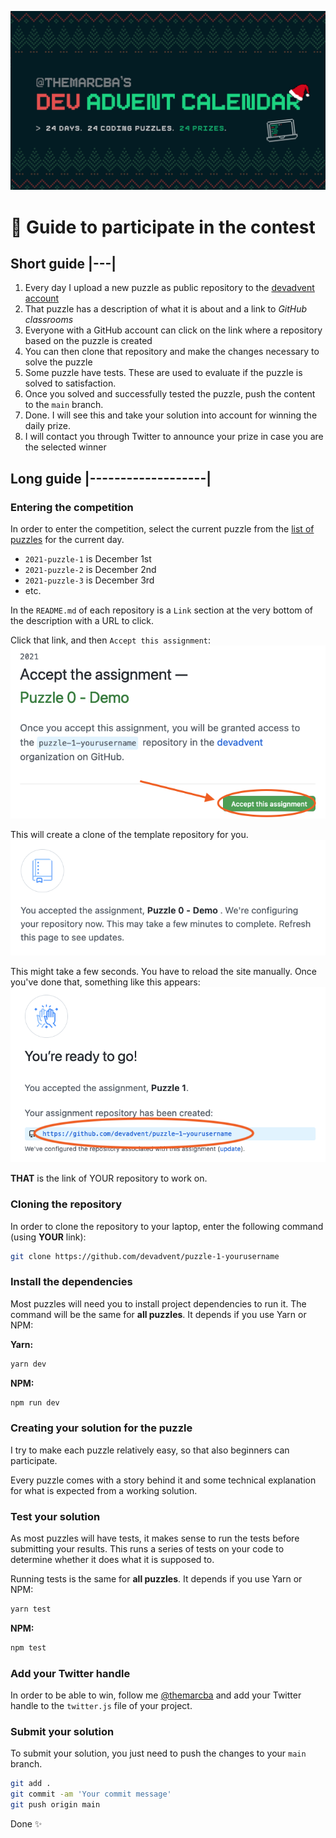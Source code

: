 ![](dac2021.jpg)

# 📖 Guide to participate in the contest

## Short guide |---|

1. Every day I upload a new puzzle as public repository to the [devadvent account](https://github.com/devadvent)
2. That puzzle has a description of what it is about and a link to _GitHub classrooms_
3. Everyone with a GitHub account can click on the link where a repository based on the puzzle is created
4. You can then clone that repository and make the changes necessary to solve the puzzle
5. Some puzzle have tests. These are used to evaluate if the puzzle is solved to satisfaction.
6. Once you solved and successfully tested the puzzle, push the content to the `main` branch.
7. Done. I will see this and take your solution into account for winning the daily prize.
8. I will contact you through Twitter to announce your prize in case you are the selected winner

## Long guide |-------------------|

### Entering the competition

In order to enter the competition, select the current puzzle from the [list of puzzles](https://github.com/devadvent) for the current day.

-   `2021-puzzle-1` is December 1st
-   `2021-puzzle-2` is December 2nd
-   `2021-puzzle-3` is December 3rd
-   etc.

In the `README.md` of each repository is a `Link` section at the very bottom of the description with a URL to click.

Click that link, and then `Accept this assignment`:
![](enroll_1.png)

This will create a clone of the template repository for you.
![](enroll_2.png)

This might take a few seconds. You have to reload the site manually. Once you've done that, something like this appears:
![](enroll_3.png)

**THAT** is the link of YOUR repository to work on.

### Cloning the repository

In order to clone the repository to your laptop, enter the following command (using **YOUR** link):

```bash
git clone https://github.com/devadvent/puzzle-1-yourusername
```

### Install the dependencies

Most puzzles will need you to install project dependencies to run it. The command will be the same for **all puzzles**. It depends if you use Yarn or NPM:

**Yarn:**

```bash
yarn dev
```

**NPM:**

```bash
npm run dev
```

### Creating your solution for the puzzle

I try to make each puzzle relatively easy, so that also beginners can participate.

Every puzzle comes with a story behind it and some technical explanation for what is expected from a working solution.

### Test your solution

As most puzzles will have tests, it makes sense to run the tests before submitting your results. This runs a series of tests on your code to determine whether it does what it is supposed to.

Running tests is the same for **all puzzles**. It depends if you use Yarn or NPM:

```bash
yarn test
```

**NPM:**

```bash
npm test
```

### Add your Twitter handle

In order to be able to win, follow me [@themarcba](https://twitter.com/themarcba) and add your Twitter handle to the `twitter.js` file of your project.

### Submit your solution

To submit your solution, you just need to push the changes to your `main` branch.

```bash
git add .
git commit -am 'Your commit message'
git push origin main
```

Done ✨
